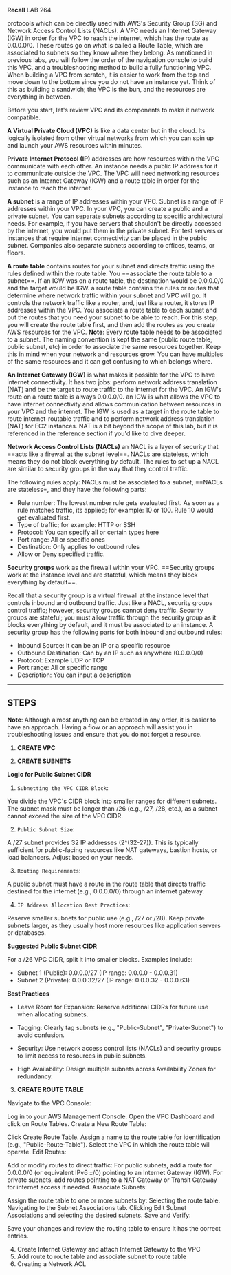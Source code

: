 **Recall** LAB 264

protocols which can be directly used with AWS's Security Group (SG) and Network Access Control Lists (NACLs). A VPC needs an Internet Gateway (IGW) in order for the VPC to reach the internet, which has the route as 0.0.0.0/0. These routes go on what is called a Route Table, which are associated to subnets so they know where they belong. As mentioned in previous labs, you will follow the order of the navigation console to build this VPC, and a troubleshooting method to build a fully functioning VPC. When building a VPC from scratch, it is easier to work from the top and move down to the bottom since you do not have an instance yet. Think of this as building a sandwich; the VPC is the bun, and the resources are everything in between.

Before you start, let's review VPC and its components to make it network compatible.

**A Virtual Private Cloud (VPC)** is like a data center but in the cloud. Its logically isolated from other virtual networks from which you can spin up and launch your AWS resources within minutes.

**Private Internet Protocol (IP)** addresses are how resources within the VPC communicate with each other. An instance needs a public IP address for it to communicate outside the VPC. The VPC will need networking resources such as an Internet Gateway (IGW) and a route table in order for the instance to reach the internet.

**A subnet** is a range of IP addresses within your VPC. Subnet is a range of IP addresses within your VPC. In your VPC, you can create a public and a private subnet. You can separate subnets according to specific architectural needs. For example, if you have servers that shouldn't be directly accessed by the internet, you would put them in the private subnet. For test servers or instances that require internet connectivity can be placed in the public subnet. Companies also separate subnets according to offices, teams, or floors.

**A route table** contains routes for your subnet and directs traffic using the rules defined within the route table. You ==associate the route table to a subnet==. If an IGW was on a route table, the destination would be 0.0.0.0/0 and the target would be IGW. a route table contains the rules or routes that determine where network traffic within your subnet and VPC will go. It controls the network traffic like a router, and, just like a router, it stores IP addresses within the VPC. You associate a route table to each subnet and put the routes that you need your subnet to be able to reach. For this step, you will create the route table first, and then add the routes as you create AWS resources for the VPC. **Note**: Every route table needs to be associated to a subnet. The naming convention is kept the same (public route table, public subnet, etc) in order to associate the same resources together. Keep this in mind when your network and resources grow. You can have multiples of the same resources and it can get confusing to which belongs where.

**An Internet Gateway (IGW)** is what makes it possible for the VPC to have internet connectivity. It has two jobs: perform network address translation (NAT) and be the target to route traffic to the internet for the VPC. An IGW's route on a route table is always 0.0.0.0/0. an IGW is what allows the VPC to have internet connectivity and allows communication between resources in your VPC and the internet. The IGW is used as a target in the route table to route internet-routable traffic and to perform network address translation (NAT) for EC2 instances. NAT is a bit beyond the scope of this lab, but it is referenced in the reference section if you'd like to dive deeper.

**Network Access Control Lists (NACLs)** an NACL is a layer of security that ==acts like a firewall at the subnet level==. NACLs are stateless, which means they do not block everything by default. The rules to set up a NACL are similar to security groups in the way that they control traffic.

The following rules apply: NACLs must be associated to a subnet, ==NACLs are stateless=, and they have the following parts:

-   Rule number: The lowest number rule gets evaluated first. As soon as a rule matches traffic, its applied; for example: 10 or 100. Rule 10 would get evaluated first.
-   Type of traffic; for example: HTTP or SSH
-   Protocol: You can specify all or certain types here
-   Port range: All or specific ones
-   Destination: Only applies to outbound rules
-   Allow or Deny specified traffic.

**Security groups** work as the firewall within your VPC. ==Security groups work at the instance level and are stateful, which means they block everything by default==.

Recall that a security group is a virtual firewall at the instance level that controls inbound and outbound traffic. Just like a NACL, security groups control traffic; however, security groups cannot deny traffic. Security groups are stateful; you must allow traffic through the security group as it blocks everything by default, and it must be associated to an instance. A security group has the following parts for both inbound and outbound rules:

-   Inbound Source: It can be an IP or a specific resource
-   Outbound Destination: Can by an IP such as anywhere (0.0.0.0/0)
-   Protocol: Example UDP or TCP
-   Port range: All or specific range
-   Description: You can input a description

---

## STEPS

**Note**: Although almost anything can be created in any order, it is easier to have an approach. Having a flow or an approach will assist you in troubleshooting issues and ensure that you do not forget a resource.

1. **CREATE VPC**

2. **CREATE SUBNETS**

**Logic for Public Subnet CIDR**

1. `Subnetting the VPC CIDR Block`:

You divide the VPC's CIDR block into smaller ranges for different subnets.
The subnet mask must be longer than /26 (e.g., /27, /28, etc.), as a subnet cannot exceed the size of the VPC CIDR.

2. `Public Subnet Size`:

A /27 subnet provides 32 IP addresses (2^(32-27)).
This is typically sufficient for public-facing resources like NAT gateways, bastion hosts, or load balancers. Adjust based on your needs.

3. `Routing Requirements`:

A public subnet must have a route in the route table that directs traffic destined for the internet (e.g., 0.0.0.0/0) through an internet gateway.

4. `IP Address Allocation Best Practices`:

Reserve smaller subnets for public use (e.g., /27 or /28).
Keep private subnets larger, as they usually host more resources like application servers or databases.

**Suggested Public Subnet CIDR**

For a /26 VPC CIDR, split it into smaller blocks. Examples include:

-   Subnet 1 (Public): 0.0.0.0/27 (IP range: 0.0.0.0 - 0.0.0.31)
-   Subnet 2 (Private): 0.0.0.32/27 (IP range: 0.0.0.32 - 0.0.0.63)

**Best Practices**

-   Leave Room for Expansion:
    Reserve additional CIDRs for future use when allocating subnets.

-   Tagging:
    Clearly tag subnets (e.g., "Public-Subnet", "Private-Subnet") to avoid confusion.

-   Security:
    Use network access control lists (NACLs) and security groups to limit access to resources in public subnets.

-   High Availability:
    Design multiple subnets across Availability Zones for redundancy.

3. **CREATE ROUTE TABLE**

Navigate to the VPC Console:

Log in to your AWS Management Console.
Open the VPC Dashboard and click on Route Tables.
Create a New Route Table:

Click Create Route Table.
Assign a name to the route table for identification (e.g., "Public-Route-Table").
Select the VPC in which the route table will operate.
Edit Routes:

Add or modify routes to direct traffic:
For public subnets, add a route for 0.0.0.0/0 (or equivalent IPv6 ::/0) pointing to an Internet Gateway (IGW).
For private subnets, add routes pointing to a NAT Gateway or Transit Gateway for internet access if needed.
Associate Subnets:

Assign the route table to one or more subnets by:
Selecting the route table.
Navigating to the Subnet Associations tab.
Clicking Edit Subnet Associations and selecting the desired subnets.
Save and Verify:

Save your changes and review the routing table to ensure it has the correct entries.

4. Create Internet Gateway and attach Internet Gateway to the VPC
5. Add route to route table and associate subnet to route table
6. Creating a Network ACL
